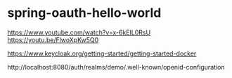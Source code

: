 # spring-oauth-hello-world

https://www.youtube.com/watch?v=x-6kEIL0RsU
https://youtu.be/FlwoXpKw5Q0

https://www.keycloak.org/getting-started/getting-started-docker

http://localhost:8080/auth/realms/demo/.well-known/openid-configuration
